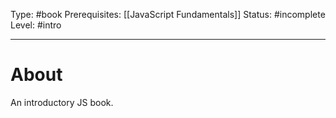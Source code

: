 Type: #book
Prerequisites: [[JavaScript Fundamentals]]
Status: #incomplete 
Level: #intro 

----
# About

An introductory JS book.